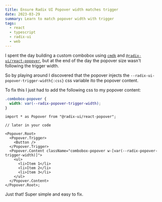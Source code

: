 ```yaml
---
title: Ensure Radix UI Popover width matches trigger
date: 2023-03-29
summary: Learn to match popover width with trigger
tags:
  - react
  - typescript
  - radix-ui
  - web
---
```


I spent the day building a custom combobox using [`cmdk`][cmdk] and [`@radix-ui/react-popover`][popover],
but at the end of the day the popover size wasn't following the trigger width.

So by playing around I discovered that the popover injects the `--radix-ui-popover-trigger-width{:css}` css variable ito the popover content.

To fix this I just had to add the following css to my popover content:

```css title="standard CSS" /--radix-popover-trigger-width/
.combobox-popover {
  width: var(--radix-popover-trigger-width);
}
```

```tsx title="with tailwind" /--radix-popover-trigger-width/
import * as Popover from "@radix-ui/react-popover";

// later in your code

<Popover.Root>
  <Popover.Trigger>
    <Button />
  </Popover.Trigger>
  <Popover.Content className="combobox-popover w-[var(--radix-popover-trigger-width)]">
    <ul>
      <li>Item 1</li>
      <li>Item 2</li>
      <li>Item 3</li>
    </ul>
  </Popover.Content>
</Popover.Root>;
```

Just that! Super simple and easy to fix.

[cmdk]: https://cmdk.paco.me
[popover]: https://www.radix-ui.com/docs/primitives/components/popover

